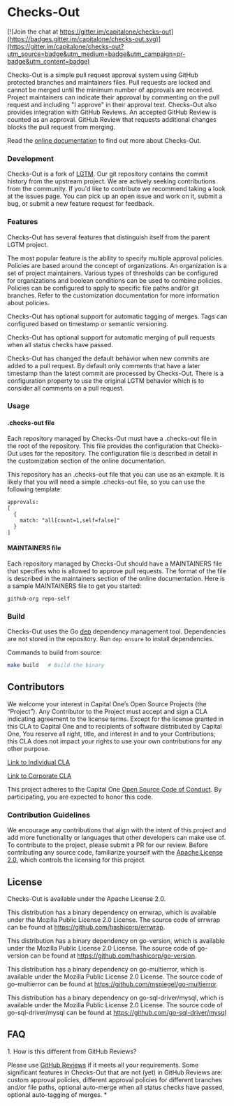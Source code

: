 # Checks-Out

[![Join the chat at https://gitter.im/capitalone/checks-out](https://badges.gitter.im/capitalone/checks-out.svg)](https://gitter.im/capitalone/checks-out?utm_source=badge&utm_medium=badge&utm_campaign=pr-badge&utm_content=badge)

Checks-Out is a simple pull request approval system using GitHub
protected branches and maintainers files. Pull requests are locked and cannot be
merged until the minimum number of approvals are received. Project maintainers
can indicate their approval by commenting on the pull request and including
"I approve" in their approval text. Checks-Out also provides integration
with GitHub Reviews. An accepted GitHub Review is counted as an approval.
GitHub Review that requests additional changes blocks the pull request from merging.

Read the [online documentation](https://capitalone.github.io/checks-out) to find out more about Checks-Out.

### Development

Checks-Out is a fork of [LGTM](https://github.com/lgtmco/lgtm). Our git repository
contains the commit history from the upstream project. We are actively seeking
contributions from the community. If you'd like to contribute we recommend
taking a look at the issues page. You can pick up an open issue and work on it,
submit a bug, or submit a new feature request for feedback.

### Features

Checks-Out has several features that distinguish itself from the parent LGTM project.

The most popular feature is the ability to specify multiple approval policies.
Policies are based around the concept of organizations. An organization is
a set of project maintainers. Various types of thresholds can be configured
for organizations and boolean conditions can be used to combine policies.
Policies can be configured to apply to specific file paths and/or git branches.
Refer to the customization documentation for more information about policies.

Checks-Out has optional support for automatic tagging of merges. Tags can configured
based on timestamp or semantic versioning.

Checks-Out has optional support for automatic merging of pull requests when
all status checks have passed.

Checks-Out has changed the default behavior when new commits are added to a pull
request. By default only comments that have a later timestamp than the
latest commit are processed by Checks-Out. There is a configuration property to use
the original LGTM behavior which is to consider all comments on a pull request. 

### Usage

#### .checks-out file

Each repository managed by Checks-Out must have a .checks-out file in the root of the
repository. This file provides the configuration that Checks-Out uses for the
repository. The configuration file is described in detail in the
customization section of the online documentation.

This repository has an .checks-out file that you can use as an example.
It is likely that you will need a simple .checks-out file, so you can use
the following template:

```
approvals:
[
  {
    match: "all[count=1,self=false]"
  }
]
```

#### MAINTAINERS file

Each repository managed by Checks-Out should have a MAINTAINERS file that specifies
who is allowed to approve pull requests. The format of the file
is described in the maintainers section of the online
documentation. Here is a sample MAINTAINERS file to get you started:

```
github-org repo-self
```

### Build

Checks-Out uses the Go [dep](https://github.com/golang/dep) dependency management tool.
Dependencies are not stored in the repository. Run `dep ensure` to install dependencies.

Commands to build from source:

```sh
make build   # Build the binary
```

## Contributors

We welcome your interest in Capital One’s Open Source Projects (the “Project”). Any Contributor to the Project must accept and sign a CLA indicating agreement to the license terms. Except for the license granted in this CLA to Capital One and to recipients of software distributed by Capital One, You reserve all right, title, and interest in and to your Contributions; this CLA does not impact your rights to use your own contributions for any other purpose.

[Link to Individual CLA](https://docs.google.com/forms/d/19LpBBjykHPox18vrZvBbZUcK6gQTj7qv1O5hCduAZFU/viewform)

[Link to Corporate CLA](https://docs.google.com/forms/d/e/1FAIpQLSeAbobIPLCVZD_ccgtMWBDAcN68oqbAJBQyDTSAQ1AkYuCp_g/viewform)

This project adheres to the Capital One [Open Source Code of Conduct](http://www.capitalone.io/codeofconduct/). By participating, you are expected to honor this code.

### Contribution Guidelines
We encourage any contributions that align with the intent of this project and add more functionality or languages that other developers can make use of. To contribute to the project, please submit a PR for our review. Before contributing any source code, familiarize yourself with the [Apache License 2.0](LICENSE), which controls the licensing for this project.

## License

Checks-Out is available under the Apache License 2.0.

This distribution has a binary dependency on errwrap, which is available under
the Mozilla Public License 2.0 License. The source code of errwrap can be found at
https://github.com/hashicorp/errwrap.

This distribution has a binary dependency on go-version, which is available under
the Mozilla Public License 2.0 License. The source code of go-version can be found at
https://github.com/hashicorp/go-version.

This distribution has a binary dependency on go-multierror, which is available under
the Mozilla Public License 2.0 License. The source code of go-multierror can be found
at https://github.com/mspiegel/go-multierror.

This distribution has a binary dependency on go-sql-driver/mysql, which is available under
the Mozilla Public License 2.0 License. The source code of go-sql-driver/mysql can be found
at https://github.com/go-sql-driver/mysql

## FAQ

1\. How is this different from GitHub Reviews?

Please use [GitHub Reviews](https://help.github.com/articles/about-pull-request-reviews/) if it meets all your requirements. Some significant features in Checks-Out that are not (yet) in GitHub Reviews are: custom
approval policies, different approval policies for different branches and/or file paths, optional auto-merge
when all status checks have passed, optional auto-tagging of merges.
*
